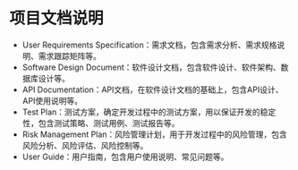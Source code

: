 # 项目文档说明

- User Requirements Specification：需求文档，包含需求分析、需求规格说明、需求跟踪矩阵等。
- Software Design Document：软件设计文档，包含软件设计、软件架构、数据库设计等。
- API Documentation：API文档，在软件设计文档的基础上，包含API设计、API使用说明等。
- Test Plan：测试方案，确定开发过程中的测试方案，用以保证开发的稳定性，包含测试策略、测试用例、测试报告等。
- Risk Management Plan：风险管理计划，用于开发过程中的风险管理，包含风险分析、风险评估、风险控制等。
- User Guide：用户指南，包含用户使用说明、常见问题等。
